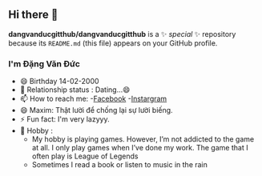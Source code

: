 ## Hi there 👋

**dangvanducgitthub/dangvanducgitthub** is a ✨ _special_ ✨ repository because its `README.md` (this file) appears on your GitHub profile.

### I'm Đặng Văn Đức
- 😄 Birthday 14-02-2000 
- 👯 Relationship status : Dating...😄
- 📫 How to reach me:
   -[Facebook](https://www.facebook.com/duccnhii)
   -[Instargram](https://www.instagram.com/dangduc_/)
- 😄 Maxim: Thật lười để chống lại sự lười biếng.
- ⚡ Fun fact: I'm very lazyyy.
- 🌱 Hobby :
   - My hobby is playing games. However, I’m not addicted to the game at all. I only play games when I’ve done my work. The game that I often play is League of Legends
   - Sometimes I read a book or listen to music in the rain
